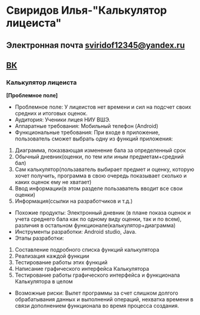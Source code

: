 # Свиридов Илья-"Калькулятор лицеиста"

## Электронная почта sviridof12345@yandex.ru
## [ВК](https://vk.com/genjimainlol)

### Калькулятор лицеиста
**[Проблемное поле]**
* Проблемное поле: У лицеистов нет времени и сил на подсчет своих средних и итоговых оценок.
* Аудитория: Ученики лицея НИУ ВШЭ.
* Аппаратные требования: Мобильный телефон (Android)
* Функциональные требования: При входе в приложение, пользователь сможет выбрать одну из функций приложения:
1. Диаграмма, показвающая изменение бала за определенный срок
2. Обычный дневник(оценки, по тем или иным предметам+средний бал)
3. Сам калькулятор(пользаватель выбирает предмет и оценку, которую хочет получить, программа в свою очередь показывает сколько и каких оценок ему не хватает)
4. Ввод информации(в этом разделе пользаватель вводит все свои оценки)
5. Информация(ссылки на разработчиков и т.д.)
* Похожие продукты: Электронный дневник (в плане показа оценок и учета среднего бала как по одному виду оценки, так и по всем), различия в остальном функционале(калькулятор+диаграмма) 
* Инструменты разработки: Android studio, Java.
* Этапы разработки:
1. Составление подробного списка функций калькулятора
2. Реализация каждой функции
3. Тестирование работы этих функций
4. Написание графического интерфейса Калькулятора
5. Тестирование работы графического интерфейса и функционала Калькулятора в целом
* Возможные риски: Вылет программы за счет слишком долгого обрабатывания данных и выполнений операций, нехватка времени в связи дополнением функционала во время процесса создания.

